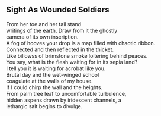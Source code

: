 Sight As Wounded Soldiers
-------------------------
From her toe and her tail stand  
writings of the earth. Draw from it the ghostly  
camera of its own inscription.  
A fog of hooves your drop is a map filled with chaotic ribbon.  
Connected and then reflected in the thicket.  
Like billowss of brimstone smoke loitering behind peaces.  
You say, what is the flesh waiting for in its sepia land?  
I tell you it is waiting for acrobat like you.  
Brutal day and the wet-winged school  
coagulate at the walls of my house.  
If I could chirp the wall and the heights.  
From palm tree leaf to uncomfortable turbulence,  
hidden aspens drawn by iridescent channels, a  
lethargic salt begins to divulge.  
